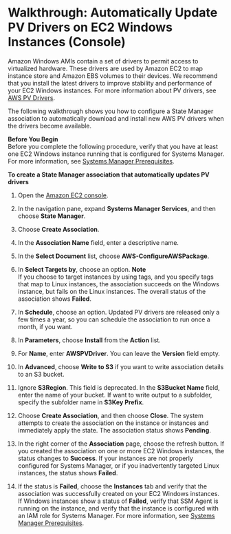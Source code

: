 # Walkthrough: Automatically Update PV Drivers on EC2 Windows Instances \(Console\)<a name="sysman-state-pvdriver"></a>

Amazon Windows AMIs contain a set of drivers to permit access to virtualized hardware\. These drivers are used by Amazon EC2 to map instance store and Amazon EBS volumes to their devices\. We recommend that you install the latest drivers to improve stability and performance of your EC2 Windows instances\. For more information about PV drivers, see [AWS PV Drivers](https://docs.aws.amazon.com/AWSEC2/latest/WindowsGuide/xen-drivers-overview.html#xen-driver-awspv)\.

The following walkthrough shows you how to configure a State Manager association to automatically download and install new AWS PV drivers when the drivers become available\.

**Before You Begin**  
Before you complete the following procedure, verify that you have at least one EC2 Windows instance running that is configured for Systems Manager\. For more information, see [Systems Manager Prerequisites](systems-manager-prereqs.md)\. 

**To create a State Manager association that automatically updates PV drivers**

1. Open the [Amazon EC2 console](https://console.aws.amazon.com/ec2/)\. 

1. In the navigation pane, expand **Systems Manager Services**, and then choose **State Manager**\.

1. Choose **Create Association**\.

1. In the **Association Name** field, enter a descriptive name\.

1. In the **Select Document** list, choose **AWS\-ConfigureAWSPackage**\.

1. In **Select Targets by**, choose an option\.
**Note**  
If you choose to target instances by using tags, and you specify tags that map to Linux instances, the association succeeds on the Windows instance, but fails on the Linux instances\. The overall status of the association shows **Failed**\.

1. In **Schedule**, choose an option\. Updated PV drivers are released only a few times a year, so you can schedule the association to run once a month, if you want\.

1. In **Parameters**, choose **Install** from the **Action** list\.

1. For **Name**, enter **AWSPVDriver**\. You can leave the **Version** field empty\.

1. In **Advanced**, choose **Write to S3** if you want to write association details to an S3 bucket\.

1. Ignore **S3Region**\. This field is deprecated\. In the **S3Bucket Name** field, enter the name of your bucket\. If want to write output to a subfolder, specify the subfolder name in **S3Key Prefix**\. 

1. Choose **Create Association**, and then choose **Close**\. The system attempts to create the association on the instance or instances and immediately apply the state\. The association status shows **Pending**\.

1. In the right corner of the **Association** page, choose the refresh button\. If you created the association on one or more EC2 Windows instances, the status changes to **Success**\. If your instances are not properly configured for Systems Manager, or if you inadvertently targeted Linux instances, the status shows **Failed**\.

1. If the status is **Failed**, choose the **Instances** tab and verify that the association was successfully created on your EC2 Windows instances\. If Windows instances show a status of **Failed**, verify that SSM Agent is running on the instance, and verify that the instance is configured with an IAM role for Systems Manager\. For more information, see [Systems Manager Prerequisites](systems-manager-prereqs.md)\.